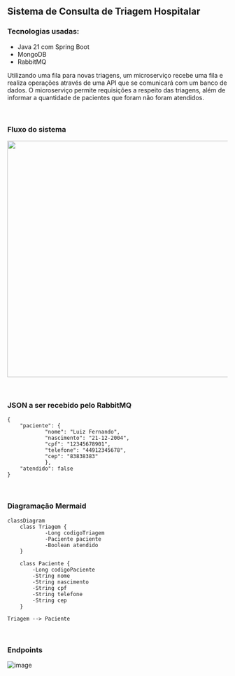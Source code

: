 ## Sistema de Consulta de Triagem Hospitalar

### Tecnologias usadas:
- Java 21 com Spring Boot
- MongoDB
- RabbitMQ

Utilizando uma fila para novas triagens, um microserviço recebe uma fila e realiza operações através de uma API que se comunicará com um banco de dados. 
O microserviço permite requisições a respeito das triagens, além de informar a quantidade de pacientes que foram não foram atendidos.

<br/>

### Fluxo do sistema
<img src="https://github.com/user-attachments/assets/1a07ce4a-d853-42fa-be38-4a5d2571fb36" style="width: 540px;"></img>

<br/>

### JSON a ser recebido pelo RabbitMQ
```
{
	"paciente": {
			"nome": "Luiz Fernando",
			"nascimento": "21-12-2004",
			"cpf": "12345678901",
			"telefone": "44912345678",
			"cep": "83838383"
			},
	"atendido": false
}
```

<br/>

### Diagramação Mermaid

```mermaid
classDiagram
	class Triagem {
			-Long codigoTriagem
			-Paciente paciente
			-Boolean atendido
	}
	
	class Paciente {
	    -Long codigoPaciente
	    -String nome
	    -String nascimento
	    -String cpf
	    -String telefone
	    -String cep
	}

Triagem --> Paciente
```

<br/>

### Endpoints

 ![image](https://github.com/user-attachments/assets/b85c0e9b-6e75-4534-baca-1fd1ae048da3)

 <!-- GET All <br/>
 ![image](https://github.com/user-attachments/assets/7acc81d4-05d7-4a63-9e95-fd25259eddb4)

 GET One <br/>
 ![image](https://github.com/user-attachments/assets/cc633727-e58c-4bf2-84b7-e5999d351f21) -->
